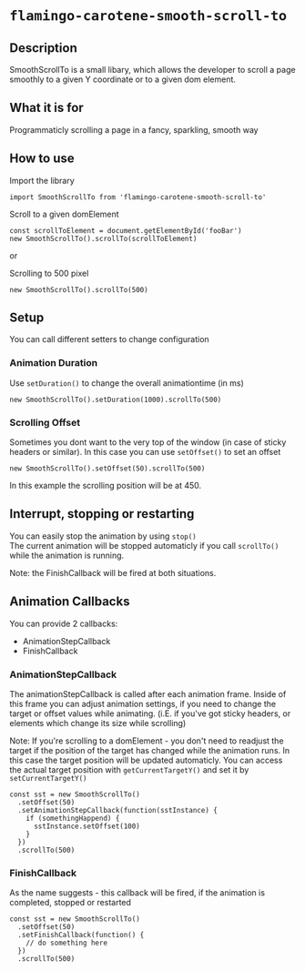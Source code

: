 # `flamingo-carotene-smooth-scroll-to`

## Description

SmoothScrollTo is a small libary, which allows the developer to scroll a page smoothly to a given Y coordinate or to a given dom element.

## What it is for

Programmaticly scrolling a page in a fancy, sparkling, smooth way 

## How to use

Import the library
```
import SmoothScrollTo from 'flamingo-carotene-smooth-scroll-to'
```

Scroll to a given domElement 
```
const scrollToElement = document.getElementById('fooBar')
new SmoothScrollTo().scrollTo(scrollToElement)
```

or

Scrolling to 500 pixel
```
new SmoothScrollTo().scrollTo(500)
```

## Setup
You can call different setters to change configuration

### Animation Duration
Use ```setDuration()``` to change the overall animationtime (in ms) 
```
new SmoothScrollTo().setDuration(1000).scrollTo(500)
```

### Scrolling Offset
Sometimes you dont want to the very top of the window (in case of sticky headers or similar).
In this case you can use ```setOffset()``` to set an offset

```
new SmoothScrollTo().setOffset(50).scrollTo(500)
```
In this example the scrolling position will be at 450.


## Interrupt, stopping or restarting
You can easily stop the animation by using ```stop()```  
The current animation will be stopped automaticly if you call ```scrollTo()``` while the animation is running.

Note: the FinishCallback will be fired at both situations.

## Animation Callbacks
You can provide 2 callbacks:

- AnimationStepCallback
- FinishCallback

### AnimationStepCallback
The animationStepCallback is called after each animation frame. Inside of this frame you can adjust animation settings, if you need to change the target or offset values while animating. (i.E. if you've got sticky headers, or elements which change its size while scrolling)

Note: If you're scrolling to a domElement - you don't need to readjust the target if the position of the target has changed while the animation runs. In this case the target position will be updated automaticly.
You can access the actual target position with ```getCurrentTargetY()``` and set it by ```setCurrentTargetY()```
```
const sst = new SmoothScrollTo()
  .setOffset(50)
  .setAnimationStepCallback(function(sstInstance) {
    if (somethingHappend) {
      sstInstance.setOffset(100)
    }
  })
  .scrollTo(500)
```

### FinishCallback
As the name suggests - this callback will be fired, if the animation is completed, stopped or restarted
```
const sst = new SmoothScrollTo()
  .setOffset(50)
  .setFinishCallback(function() {
    // do something here
  })
  .scrollTo(500)
```





